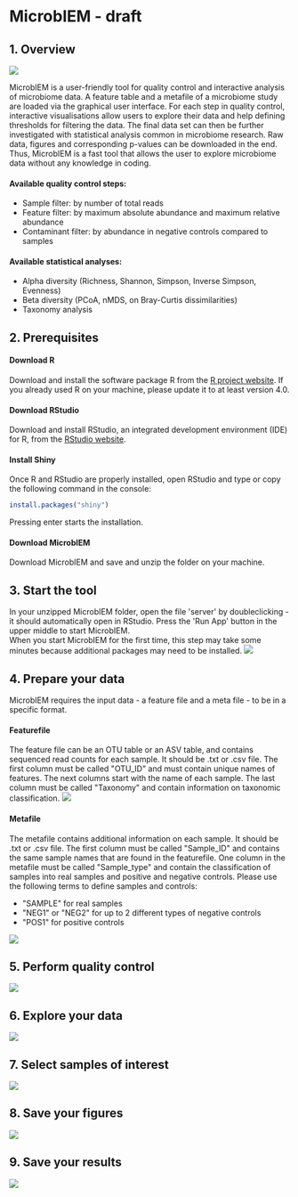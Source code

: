 # MicrobIEM - draft

## 1. Overview

<img src="MicrobIEM/man/01_Interface.png"/> 

MicrobIEM is a user-friendly tool for quality control and interactive analysis of microbiome data. A feature table and a metafile of a microbiome study are loaded via the graphical user interface. For each step in quality control, interactive visualisations allow users to explore their data and help defining thresholds for filtering the data. The final data set can then be further investigated with statistical analysis common in microbiome research. Raw data, figures and corresponding p-values can be downloaded in the end. Thus, MicrobIEM is a fast tool that allows the user to explore microbiome data without any knowledge in coding.

#### Available quality control steps:

- Sample filter: by number of total reads
- Feature filter: by maximum absolute abundance and maximum relative abundance
- Contaminant filter: by abundance in negative controls compared to samples

#### Available statistical analyses:
- Alpha diversity (Richness, Shannon, Simpson, Inverse Simpson, Evenness)
- Beta diversity (PCoA, nMDS, on Bray-Curtis dissimilarities)
- Taxonomy analysis

## 2. Prerequisites
#### Download R
Download and install the software package R from the [R project website](https://cran.r-project.org/bin/windows/base/). If you already used R on your machine, please update it to at least version 4.0.

#### Download RStudio
Download and install RStudio, an integrated development environment (IDE) for R, from the [RStudio website](https://rstudio.com/products/rstudio/download/).

#### Install Shiny
Once R and RStudio are properly installed, open RStudio and type or copy the following command in the console:
``` r
install.packages("shiny")
```
Pressing enter starts the installation.

#### Download MicrobIEM
Download MicrobIEM and save and unzip the folder on your machine. 

## 3. Start the tool
In your unzipped MicrobIEM folder, open the file 'server' by doubleclicking - it should automatically open in RStudio. Press the 'Run App' button in the upper middle to start MicrobIEM.  
When you start MicrobIEM for the first time, this step may take some minutes because additional packages may need to be installed.
<img src="MicrobIEM/man/09_Start-MicrobIEM.png"/> 

## 4. Prepare your data
MicrobIEM requires the input data - a feature file and a meta file - to be in a specific format.

#### Featurefile
The feature file can be an OTU table or an ASV table, and contains sequenced read counts for each sample. It should be .txt or .csv file. The first column must be called "OTU_ID" and must contain unique names of features. The next columns start with the name of each sample. The last column must be called "Taxonomy" and contain information on taxonomic classification.
<img src="MicrobIEM/man/02_Featurefile.png"/> 

#### Metafile
The metafile contains additional information on each sample. It should be .txt or .csv file. The first column must be called "Sample_ID" and contains the same sample names that are found in the featurefile. One column in the metafile must be called "Sample_type" and contain the classification of samples into real samples and positive and negative controls. Please use the following terms to define samples and controls:

- "SAMPLE" for real samples
- "NEG1" or "NEG2" for up to 2 different types of negative controls
- "POS1" for positive controls

<img src="MicrobIEM/man/03_Metafile.png"/> 

## 5. Perform quality control 
<img src="MicrobIEM/man/04_Contaminant-removal.png"/> 

## 6. Explore your data
<img src="MicrobIEM/man/05_Beta-diversity.png"/> 

## 7. Select samples of interest
<img src="MicrobIEM/man/06_Sample-selection.png"/> 

## 8. Save your figures
<img src="MicrobIEM/man/07_Save-figures.png"/> 

## 9. Save your results
<img src="MicrobIEM/man/08_Save-results.png"/> 
